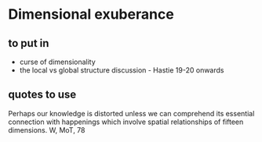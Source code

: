 # Dimensional exuberance

## to put in

- curse of dimensionality
- the local vs global structure discussion - Hastie 19-20 onwards

## quotes to use

Perhaps our knowledge is distorted unless we can comprehend its essential connection with happenings which involve spatial relationships of fifteen dimensions. W, MoT, 78